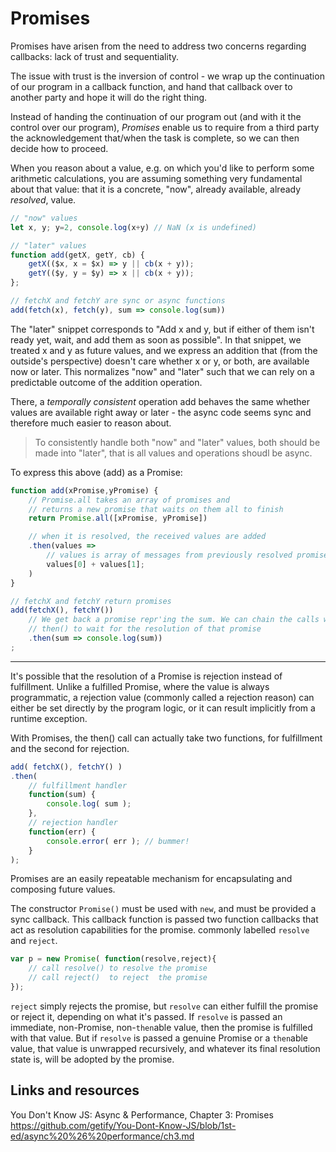 # Promises

Promises have arisen from the need to address two concerns regarding callbacks: lack of trust and sequentiality.

The issue with trust is the inversion of control - we wrap up the continuation of our program in a callback function, and hand that callback over to another party and hope it will do the right thing.

Instead of handing the continuation of our program out (and with it the control over our program), *Promises* enable us to require from a third party the acknowledgement that/when the task is complete, so we can then decide how to proceed.

When you reason about a value, e.g. on which you'd like to perform some arithmetic calculations, you are assuming something very fundamental about that value: that it is a concrete, "now", already available, already *resolved*, value.

```js
// "now" values
let x, y; y=2, console.log(x+y) // NaN (x is undefined)

// "later" values
function add(getX, getY, cb) {
    getX(($x, x = $x) => y || cb(x + y));
    getY(($y, y = $y) => x || cb(x + y));
};

// fetchX and fetchY are sync or async functions
add(fetch(x), fetch(y), sum => console.log(sum))
```

The "later" snippet corresponds to "Add x and y, but if either of them isn't ready yet, wait, and add them as soon as possible". In that snippet, we treated x and y as future values, and we express an addition that (from the outside's perspective) doesn't care whether x or y, or both, are available now or later. This normalizes "now" and "later" such that we can rely on a predictable outcome of the addition operation. 

There, a *temporally consistent* operation add behaves the same whether values are available right away or later - the async code seems sync and therefore much easier to reason about.

> To consistently handle both "now" and "later" values, both should be made into "later", that is all values and operations shoudl be async.


To express this above (add) as a Promise:

```js
function add(xPromise,yPromise) {
    // Promise.all takes an array of promises and
    // returns a new promise that waits on them all to finish
    return Promise.all([xPromise, yPromise])

    // when it is resolved, the received values are added
    .then(values =>
        // values is array of messages from previously resolved promises
        values[0] + values[1];
    )
}

// fetchX and fetchY return promises
add(fetchX(), fetchY())
    // We get back a promise repr'ing the sum. We can chain the calls with
    // then() to wait for the resolution of that promise
    .then(sum => console.log(sum))
;
```



---

It's possible that the resolution of a Promise is rejection instead of fulfillment. Unlike a fulfilled Promise, where the value is always programmatic, a rejection value (commonly called a rejection reason) can either be set directly by the program logic, or it can result implicitly from a runtime exception.

With Promises, the then() call can actually take two functions, for fulfillment and the second for rejection.

```js
add( fetchX(), fetchY() )
.then(
    // fulfillment handler
    function(sum) {
        console.log( sum );
    },
    // rejection handler
    function(err) {
        console.error( err ); // bummer!
    }
);
```

Promises are an easily repeatable mechanism for encapsulating and composing future values.


The constructor `Promise()` must be used with `new`, and must be provided a sync callback. This callback function is passed two function callbacks that act as resolution capabilities for the promise. commonly labelled `resolve` and `reject`.

```js
var p = new Promise( function(resolve,reject){
    // call resolve() to resolve the promise
    // call reject()  to reject  the promise
});
```

`reject` simply rejects the promise, but `resolve` can either fulfill the promise or reject it, depending on what it's passed. If `resolve` is passed an immediate, non-Promise, non-`then`able value, then the promise is fulfilled with that value. But if `resolve` is passed a genuine Promise or a `then`able value, that value is unwrapped recursively, and whatever its final resolution state is, will be adopted by the promise.






## Links and resources

You Don't Know JS: Async & Performance, Chapter 3: Promises
https://github.com/getify/You-Dont-Know-JS/blob/1st-ed/async%20%26%20performance/ch3.md
